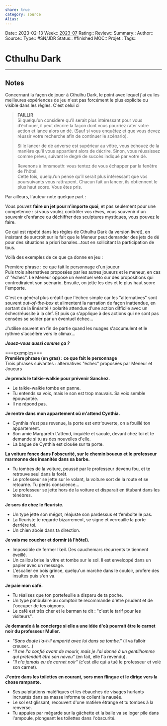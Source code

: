 ```yaml
---
share: true 
category: source
Alias:
---
```

Date:: 2023-02-13
Week:: [2023-07](../week/2023-07.md)
Rating::
Review:: 
Summary:: 
Author::
Source:: 
Type:: #SN/JDR 
Status:: #finished 
MOC::
Projet:: 
Tags:: 

# Cthulhu Dark


***

## Notes

Concernant la façon de jouer à Cthulhu Dark, le point avec lequel j'ai eu les meilleures expériences de jeu n'est pas forcément le plus explicite ou visible dans les règles. C'est celui ci  

>   
> **FAILLIR**  
> Si quelqu’un considère qu’il serait plus intéressant pour vous d’échouer, il peut décrire la façon dont vous pourriez rater votre action et lance alors un dé. (Sauf si vous enquêtez et que vous devez réussir votre recherche afin de continuer le scénario).  
>   
> Si le lancer de dé adverse est supérieur au vôtre, vous échouez de la manière qu'il vous appartient alors de décrire. Sinon, vous réussissez comme prévu, suivant le degré de succès indiqué par votre dé.  
>   
> Revenons à Innsmouth: vous tentez de vous échapper par la fenêtre de l’hôtel.  
> Cette fois, quelqu’un pense qu’il serait plus intéressant que vos poursuivants vous rattrapent. Chacun fait un lancer, ils obtiennent le plus haut score. Vous êtes pris.  

  
Par ailleurs, l'auteur note quelque part :  

Vous pouvez **faire un jet pour n'importe quoi**, et pas seulement pour une compétence : si vous voulez contrôler vos rêves, vous souvenir d'un souvenir d'enfance ou déchiffrer des sculptures mystiques, vous pouvez le faire.  

Ce qui est répété dans les règles de Cthulhu Dark (la version livret), en insistant de surcroit sur le fait que le Meneur peut demander des jets de dé pour des situations a priori banales...tout en sollicitant la participation de tous.  
  
Voilà des exemples de ce que ça donne en jeu :  

Première phrase : ce que fait le personnage d'un joueur  
Puis trois alternatives proposées par les autres joueurs et le meneur, en cas d' "échec". Le Meneur oppose un éventuel veto sur des propositions qui contrediraient son scénario. Ensuite, on jette les dés et le plus haut score l'emporte.  
  
C'est en général plus créatif que l'échec simple car les "alternatives" sont souvent _out-of-the-box_ et alimentent la narration de façon inattendue, en sortant de la linéarité / polarité attendue d'une action difficile avec un échec/réussite à la clef. Et puis ça s'applique à des actions qui ne sont pas censées se solder par un éventuel échec...  

J'utilise souvent en fin de partie quand les nuages s'accumulent et le rythme s'accélère vers le climax...  
  
_**Jouez-vous aussi comme ça ?**_  
  
===exemples===  
**Première phrase (en gras) : ce que fait le personnage**  
Trois phrases suivantes : alternatives "échec" proposées par Meneur et Joueurs  
  
**Je prends le talkie-walkie pour prévenir Sanchez.**  
- Le talkie-walkie tombe en panne.  
- Tu entends sa voix, mais le son est trop mauvais. Sa voix semble épouvantée.  
- Il ne répond pas.  
  
**Je rentre dans mon appartement où m'attend Cynthia.**  
- Cynthia n’est pas revenue, la porte est entr'ouverte, on a fouillé ton appartement.  
- Son amie Margareth t'attend, inquiète et saoule, devant chez toi et te demande si tu as des nouvelles d'elle.  
- La bague de Cynthia est clouée sur ta porte.  

**La voiture fonce dans l'obscurité, sur le chemin boueux et le professeur marmonne des insanités dans sa barbe.**  
- Tu tombes de la voiture, poussé par le professeur devenu fou, et te retrouve seul dans la forêt.  
- Le professeur se jette sur le volant, la voiture sort de la route et se retourne. Tu perds conscience…  
- Le professeur se jette hors de la voiture et disparait en titubant dans les ténèbres.  
  
**Je sors de chez le fleuriste.**  
- Un type jette son mégot, réajuste son pardessus et t’emboîte le pas.  
- La fleuriste te regarde bizarrement, se signe et verrouille la porte derrière toi.  
- Un chien aboie dans ta direction.  
  
**Je vais me coucher et dormir (à l'hôtel).**  
- Impossible de fermer l’œil. Des cauchemars récurrents te tiennent éveillé.  
- Un caillou brise la vitre et tombe sur le sol. Il est enveloppé dans un papier avec un message.  
- L'escalier en bois grince, quelqu'un marche dans le couloir, profère des insultes puis s'en va.  
  
**Je paie mon café.**  
- Tu réalises que ton portefeuille a disparu de ta poche.  
- Un type patibulaire au comptoir te recommande d'être prudent et de t'occuper de tes oignons.  
- Le café est très cher et le barman te dit : "c'est le tarif pour les visiteurs".  
  
**Je demande à la concierge si elle a une idée d'où pourrait être le carnet noir du professeur Muller.**  
- _"Sans doute l'a-t-il emporté avec lui dans sa tombe."_ (il va falloir creuser...)  
- _"Il me l'a confié avant de mourir, mais je l'ai donné à un gentilhomme qui prétendait être son neveu"_ (en fait, elle l'a revendu).  
- _"Il n'a jamais eu de carnet noir"_ (c'est elle qui a tué le professeur et volé son carnet).  

**J'entre dans les toilettes en courant, sors mon flingue et le dirige vers la chose rampante.**  
- Ses palpitations maléfiques et les ébauches de visages hurlants incrustés dans sa masse informe te collent la nausée.  
- Le sol est glissant, recouvert d'une matière étrange et tu tombes à la renverse.  
- Tu appuies par mégarde sur la gâchette et la balle va se loger pile dans l'ampoule, plongeant les toilettes dans l'obscurité.